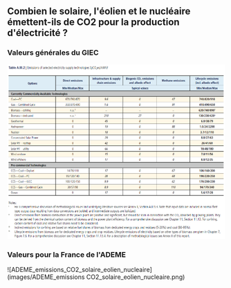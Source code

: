 ## Combien le solaire, l'éolien et le nucléaire émettent-ils de CO2 pour la production d'électricité ?

### Valeurs générales du GIEC

![GIEC_2014_Emissions_gCO2eq_par_kWh](images/GIEC_2014_Emissions_gCO2eq_par_kWh.PNG)

### Valeurs pour la France de l'ADEME

![ADEME_emissions_CO2_solaire_eolien_nucleaire](images/ADEME_emissions CO2_solaire_eolien_nucleaire.png)
